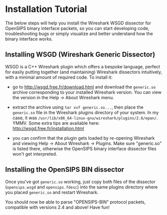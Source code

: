 
# Installation Tutorial

The below steps will help you install the Wireshark WSGD dissector for OpenSIPS
binary interface packets, so you can start developing code, troubleshooting bugs
or simply visualize and better understand how the binary interface works.

## Installing WSGD (Wireshark Generic Dissector)

WSGD is a C++ Wireshark plugin which offers a bespoke language, perfect for
easily putting together (and maintaining) Wireshark dissectors intuitively, with
a minimal amount of required code.  To install it:

* go to http://wsgd.free.fr/download.html and download the `generic.so` archive
  corresponding to your installed Wireshark version.  You can view the version
  in the Help -> About Wireshark menu.

* extract the archive using `tar xvf generic.so...`, then place the `generic.so`
  file in the Wireshark plugins directory of your system.  In my case, it was
  `/usr/lib/x86_64-linux-gnu/wireshark/plugins/2.6/epan/`.  YMMV.  Some extra
  tips are available here: http://wsgd.free.fr/installation.html

* you can confirm that the plugin gets loaded by re-opening Wireshark and viewing
  Help -> About Wireshark -> Plugins.  Make sure "generic.so" is listed there,
  otherwise the OpenSIPS binary interface dissector files won't get interpreted.

## Installing the OpenSIPS BIN dissector

Once you've got `generic.so` working, just copy both files of the dissector
(`opensips.wsgd` and `opensips.fdesc`) into the same plugins directory where
you placed `generic.so` and restart Wireshark.

You should now be able to parse "OPENSIPS-BIN" protocol packets, compatible
with versions 2.4 and above!  Have fun!
